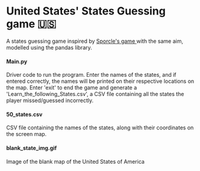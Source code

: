# United States' States Guessing game 🇺🇸
A states guessing game inspired by <a href="https://www.sporcle.com/games/g/states"> Sporcle's game </a> with the same aim, modelled using the pandas library.
<h4> Main.py </h4>
Driver code to run the program. Enter the names of the states, and if entered correctly, the names will be printed on 
their respective locations on the map. Enter 'exit' to end the game and generate a 'Learn_the_following_States.csv', 
a CSV file containing all the states the player missed/guessed incorrectly. 
<h4> 50_states.csv</h4>
CSV file containing the names of the states, along with their coordinates on the screen map.
<h4> blank_state_img.gif</h4>
Image of the blank map of the United States of America
